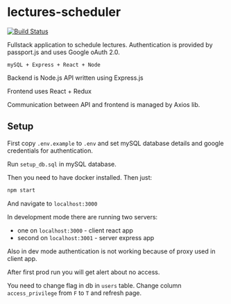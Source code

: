 # lectures-scheduler

[![Build Status](https://travis-ci.com/Kyczan/lectures-scheduler.svg?branch=master)](https://travis-ci.com/Kyczan/lectures-scheduler)

Fullstack application to schedule lectures. Authentication is provided by passport.js and uses Google oAuth 2.0.

`mySQL + Express + React + Node`

Backend is Node.js API written using Express.js

Frontend uses React + Redux

Communication between API and frontend is managed by Axios lib.

## Setup

First copy `.env.example` to `.env` and set mySQL database details and google credentials for authentication.

Run `setup_db.sql` in mySQL database.

Then you need to have docker installed. Then just:

```sh
npm start
```

And navigate to `localhost:3000`

In development mode there are running two servers:

- one on `localhost:3000` - client react app
- second on `localhost:3001` - server express app

Also in dev mode authentication is not working because of proxy used in client app.

After first prod run you will get alert about no access.

You need to change flag in db in `users` table. Change column `access_privilege` from `F` to `T` and refresh page.

